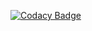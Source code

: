 [![Codacy Badge](https://app.codacy.com/project/badge/Grade/d3a5c223d9ac4593a6f36469c9d8d516)](https://www.codacy.com/manual/lkumarra/WebDriver-IO?utm_source=github.com&amp;utm_medium=referral&amp;utm_content=lkumarra/WebDriver-IO&amp;utm_campaign=Badge_Grade)
